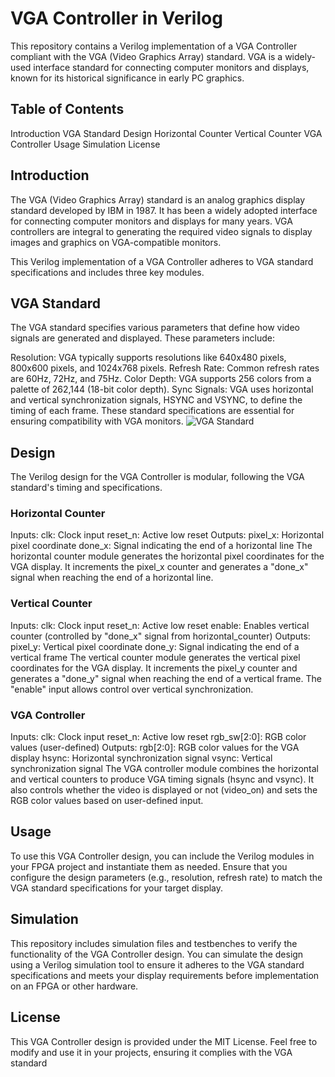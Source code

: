 # VGA Controller in Verilog
This repository contains a Verilog implementation of a VGA Controller compliant with the VGA (Video Graphics Array) standard. VGA is a widely-used interface standard for connecting computer monitors and displays, known for its historical significance in early PC graphics.

## Table of Contents
Introduction
VGA Standard
Design
Horizontal Counter
Vertical Counter
VGA Controller
Usage
Simulation
License

## Introduction
The VGA (Video Graphics Array) standard is an analog graphics display standard developed by IBM in 1987. It has been a widely adopted interface for connecting computer monitors and displays for many years. VGA controllers are integral to generating the required video signals to display images and graphics on VGA-compatible monitors.

This Verilog implementation of a VGA Controller adheres to VGA standard specifications and includes three key modules.

## VGA Standard
The VGA standard specifies various parameters that define how video signals are generated and displayed. These parameters include:

Resolution: VGA typically supports resolutions like 640x480 pixels, 800x600 pixels, and 1024x768 pixels.
Refresh Rate: Common refresh rates are 60Hz, 72Hz, and 75Hz.
Color Depth: VGA supports 256 colors from a palette of 262,144 (18-bit color depth).
Sync Signals: VGA uses horizontal and vertical synchronization signals, HSYNC and VSYNC, to define the timing of each frame.
These standard specifications are essential for ensuring compatibility with VGA monitors.
![VGA Standard](<img src="https://i.ibb.co/GCxpX3b/Screenshot-2023-09-12-032527.png" alt="Screenshot-2023-09-12-032527" border="0">)
## Design
The Verilog design for the VGA Controller is modular, following the VGA standard's timing and specifications.

### Horizontal Counter
Inputs:
clk: Clock input
reset_n: Active low reset
Outputs:
pixel_x: Horizontal pixel coordinate
done_x: Signal indicating the end of a horizontal line
The horizontal counter module generates the horizontal pixel coordinates for the VGA display. It increments the pixel_x counter and generates a "done_x" signal when reaching the end of a horizontal line.

### Vertical Counter
Inputs:
clk: Clock input
reset_n: Active low reset
enable: Enables vertical counter (controlled by "done_x" signal from horizontal_counter)
Outputs:
pixel_y: Vertical pixel coordinate
done_y: Signal indicating the end of a vertical frame
The vertical counter module generates the vertical pixel coordinates for the VGA display. It increments the pixel_y counter and generates a "done_y" signal when reaching the end of a vertical frame. The "enable" input allows control over vertical synchronization.

### VGA Controller
Inputs:
clk: Clock input
reset_n: Active low reset
rgb_sw[2:0]: RGB color values (user-defined)
Outputs:
rgb[2:0]: RGB color values for the VGA display
hsync: Horizontal synchronization signal
vsync: Vertical synchronization signal
The VGA controller module combines the horizontal and vertical counters to produce VGA timing signals (hsync and vsync). It also controls whether the video is displayed or not (video_on) and sets the RGB color values based on user-defined input.

## Usage
To use this VGA Controller design, you can include the Verilog modules in your FPGA project and instantiate them as needed. Ensure that you configure the design parameters (e.g., resolution, refresh rate) to match the VGA standard specifications for your target display.

## Simulation
This repository includes simulation files and testbenches to verify the functionality of the VGA Controller design. You can simulate the design using a Verilog simulation tool to ensure it adheres to the VGA standard specifications and meets your display requirements before implementation on an FPGA or other hardware.

## License
This VGA Controller design is provided under the MIT License. Feel free to modify and use it in your projects, ensuring it complies with the VGA standard
